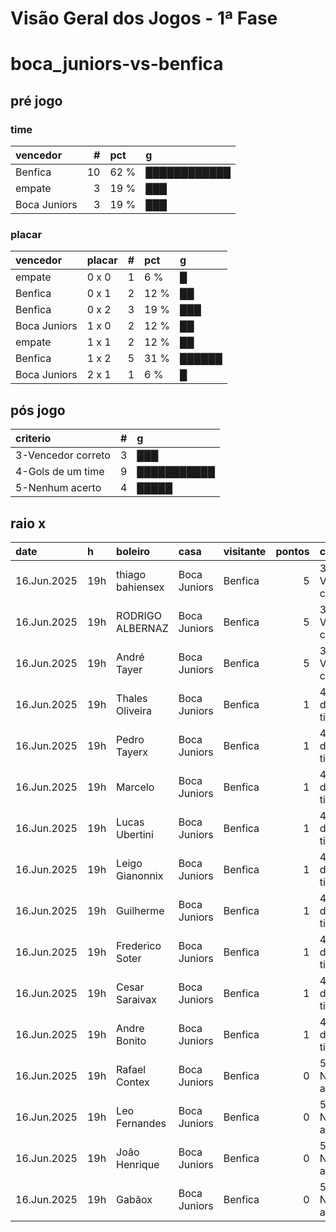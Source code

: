 # Visão Geral dos Jogos - 1ª Fase

# boca_juniors-vs-benfica

## pré jogo

### time

| vencedor     |   # | pct   | g            |
|:-------------|----:|:------|:-------------|
| Benfica      |  10 | 62 %  | ████████████ |
| empate       |   3 | 19 %  | ███          |
| Boca Juniors |   3 | 19 %  | ███          |

### placar

| vencedor     | placar   |   # | pct   | g      |
|:-------------|:---------|----:|:------|:-------|
| empate       | 0 x 0    |   1 | 6 %   | █      |
| Benfica      | 0 x 1    |   2 | 12 %  | ██     |
| Benfica      | 0 x 2    |   3 | 19 %  | ███    |
| Boca Juniors | 1 x 0    |   2 | 12 %  | ██     |
| empate       | 1 x 1    |   2 | 12 %  | ██     |
| Benfica      | 1 x 2    |   5 | 31 %  | ██████ |
| Boca Juniors | 2 x 1    |   1 | 6 %   | █      |

## pós jogo

| criterio           |   # | g           |
|:-------------------|----:|:------------|
| 3-Vencedor correto |   3 | ███         |
| 4-Gols de um time  |   9 | ███████████ |
| 5-Nenhum acerto    |   4 | █████       |

## raio x

| date        | h   | boleiro          | casa         | visitante   |   pontos | criteiro           | bol_placar   | bol_time     | real_placar   | real_time   |
|:------------|:----|:-----------------|:-------------|:------------|---------:|:-------------------|:-------------|:-------------|:--------------|:------------|
| 16.Jun.2025 | 19h | thiago bahiensex | Boca Juniors | Benfica     |        5 | 3-Vencedor correto | 1 x 1        | empate       | 2 x 2         | empate      |
| 16.Jun.2025 | 19h | RODRIGO ALBERNAZ | Boca Juniors | Benfica     |        5 | 3-Vencedor correto | 1 x 1        | empate       | 2 x 2         | empate      |
| 16.Jun.2025 | 19h | André Tayer      | Boca Juniors | Benfica     |        5 | 3-Vencedor correto | 0 x 0        | empate       | 2 x 2         | empate      |
| 16.Jun.2025 | 19h | Thales Oliveira  | Boca Juniors | Benfica     |        1 | 4-Gols de um time  | 0 x 2        | Benfica      | 2 x 2         | empate      |
| 16.Jun.2025 | 19h | Pedro Tayerx     | Boca Juniors | Benfica     |        1 | 4-Gols de um time  | 1 x 2        | Benfica      | 2 x 2         | empate      |
| 16.Jun.2025 | 19h | Marcelo          | Boca Juniors | Benfica     |        1 | 4-Gols de um time  | 1 x 2        | Benfica      | 2 x 2         | empate      |
| 16.Jun.2025 | 19h | Lucas Ubertini   | Boca Juniors | Benfica     |        1 | 4-Gols de um time  | 1 x 2        | Benfica      | 2 x 2         | empate      |
| 16.Jun.2025 | 19h | Leigo Gianonnix  | Boca Juniors | Benfica     |        1 | 4-Gols de um time  | 1 x 2        | Benfica      | 2 x 2         | empate      |
| 16.Jun.2025 | 19h | Guilherme        | Boca Juniors | Benfica     |        1 | 4-Gols de um time  | 2 x 1        | Boca Juniors | 2 x 2         | empate      |
| 16.Jun.2025 | 19h | Frederico Soter  | Boca Juniors | Benfica     |        1 | 4-Gols de um time  | 0 x 2        | Benfica      | 2 x 2         | empate      |
| 16.Jun.2025 | 19h | Cesar Saraivax   | Boca Juniors | Benfica     |        1 | 4-Gols de um time  | 1 x 2        | Benfica      | 2 x 2         | empate      |
| 16.Jun.2025 | 19h | Andre Bonito     | Boca Juniors | Benfica     |        1 | 4-Gols de um time  | 0 x 2        | Benfica      | 2 x 2         | empate      |
| 16.Jun.2025 | 19h | Rafael Contex    | Boca Juniors | Benfica     |        0 | 5-Nenhum acerto    | 1 x 0        | Boca Juniors | 2 x 2         | empate      |
| 16.Jun.2025 | 19h | Leo Fernandes    | Boca Juniors | Benfica     |        0 | 5-Nenhum acerto    | 0 x 1        | Benfica      | 2 x 2         | empate      |
| 16.Jun.2025 | 19h | João Henrique    | Boca Juniors | Benfica     |        0 | 5-Nenhum acerto    | 1 x 0        | Boca Juniors | 2 x 2         | empate      |
| 16.Jun.2025 | 19h | Gabãox           | Boca Juniors | Benfica     |        0 | 5-Nenhum acerto    | 0 x 1        | Benfica      | 2 x 2         | empate      |